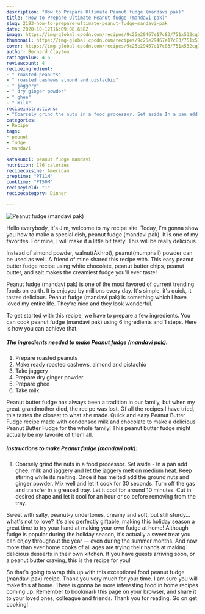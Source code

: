 ```yaml
---
description: "How to Prepare Ultimate Peanut fudge (mandavi pak)"
title: "How to Prepare Ultimate Peanut fudge (mandavi pak)"
slug: 2193-how-to-prepare-ultimate-peanut-fudge-mandavi-pak
date: 2020-10-12T16:09:08.658Z
image: https://img-global.cpcdn.com/recipes/9c25e29467e17c83/751x532cq70/peanut-fudge-mandavi-pak-recipe-main-photo.jpg
thumbnail: https://img-global.cpcdn.com/recipes/9c25e29467e17c83/751x532cq70/peanut-fudge-mandavi-pak-recipe-main-photo.jpg
cover: https://img-global.cpcdn.com/recipes/9c25e29467e17c83/751x532cq70/peanut-fudge-mandavi-pak-recipe-main-photo.jpg
author: Bernard Clayton
ratingvalue: 4.6
reviewcount: 4
recipeingredient:
- " roasted peanuts"
- " roasted cashews almond and pistachio"
- " jaggery"
- " dry ginger powder"
- " ghee"
- " milk"
recipeinstructions:
- "Coarsely grind the nuts in a food processor. Set aside In a pan add ghee, milk and jaggery and let the jaggery melt on medium heat. Keep stirring while its melting. Once it has melted add the ground nuts and ginger powder. Mix well and let it cook for 30 seconds. Turn off the gas and transfer in a greased tray. Let it cool for around 10 minutes. Cut in desired shape and let it cool for an hour or so before removing from the tray."
categories:
- Recipe
tags:
- peanut
- fudge
- mandavi

katakunci: peanut fudge mandavi 
nutrition: 176 calories
recipecuisine: American
preptime: "PT11M"
cooktime: "PT50M"
recipeyield: "1"
recipecategory: Dinner

---
```



![Peanut fudge (mandavi pak)](https://img-global.cpcdn.com/recipes/9c25e29467e17c83/751x532cq70/peanut-fudge-mandavi-pak-recipe-main-photo.jpg)

Hello everybody, it's Jim, welcome to my recipe site. Today, I'm gonna show you how to make a special dish, peanut fudge (mandavi pak). It is one of my favorites. For mine, I will make it a little bit tasty. This will be really delicious.

Instead of almond powder, walnut(Akhrot), peanut(mumphali) powder can be used as well. A friend of mine shared this recipe with. This easy peanut butter fudge recipe using white chocolate, peanut butter chips, peanut butter, and salt makes the creamiest fudge you&#39;ll ever taste!

Peanut fudge (mandavi pak) is one of the most favored of current trending foods on earth. It is enjoyed by millions every day. It's simple, it's quick, it tastes delicious. Peanut fudge (mandavi pak) is something which I have loved my entire life. They're nice and they look wonderful.


To get started with this recipe, we have to prepare a few ingredients. You can cook peanut fudge (mandavi pak) using 6 ingredients and 1 steps. Here is how you can achieve that.

<!--inarticleads1-->

##### The ingredients needed to make Peanut fudge (mandavi pak):

1. Prepare  roasted peanuts
1. Make ready  roasted cashews, almond and pistachio
1. Take  jaggery
1. Prepare  dry ginger powder
1. Prepare  ghee
1. Take  milk


Peanut butter fudge has always been a tradition in our family, but when my great-grandmother died, the recipe was lost. Of all the recipes I have tried, this tastes the closest to what she made. Quick and easy Peanut Butter Fudge recipe made with condensed milk and chocolate to make a delicious Peanut Butter Fudge for the whole family! This peanut butter fudge might actually be my favorite of them all. 

<!--inarticleads2-->

##### Instructions to make Peanut fudge (mandavi pak):

1. Coarsely grind the nuts in a food processor. Set aside - In a pan add ghee, milk and jaggery and let the jaggery melt on medium heat. Keep stirring while its melting. Once it has melted add the ground nuts and ginger powder. Mix well and let it cook for 30 seconds. Turn off the gas and transfer in a greased tray. Let it cool for around 10 minutes. Cut in desired shape and let it cool for an hour or so before removing from the tray.


Sweet with salty, peanut-y undertones, creamy and soft, but still sturdy… what&#39;s not to love? It&#39;s also perfectly giftable, making this holiday season a great time to try your hand at making your own fudge at home! Although fudge is popular during the holiday season, it&#39;s actually a sweet treat you can enjoy throughout the year — even during the summer months. And now more than ever home cooks of all ages are trying their hands at making delicious desserts in their own kitchen. If you have guests arriving soon, or a peanut butter craving, this is the recipe for you! 

So that's going to wrap this up with this exceptional food peanut fudge (mandavi pak) recipe. Thank you very much for your time. I am sure you will make this at home. There is gonna be more interesting food in home recipes coming up. Remember to bookmark this page on your browser, and share it to your loved ones, colleague and friends. Thank you for reading. Go on get cooking!
